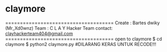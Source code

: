 # claymore
=====================================  Create : Bartes dwiky (Mr_Xd0wnz) Team   : C L A Y Hacker Team contact: clayhackerteam404@gmail.com  ===================================== open to claymore   $ cd claymore  $ python2 claymore.py     #DILARANG KERAS UNTUK RECODE!!! 
